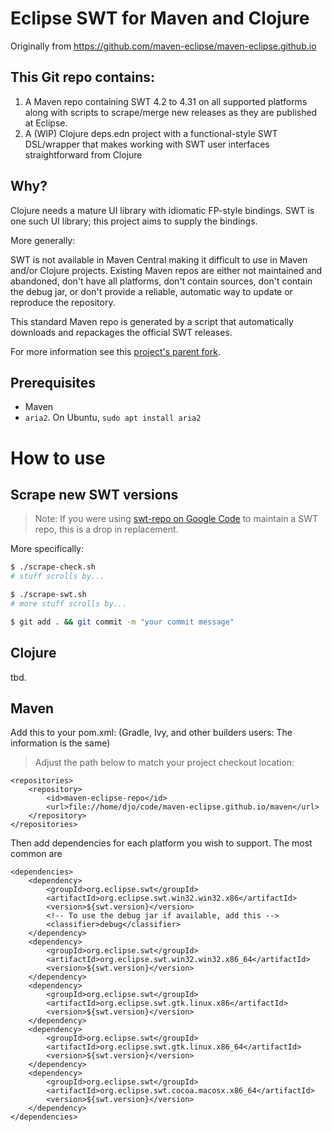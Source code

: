 # Eclipse SWT for Maven and Clojure

Originally from https://github.com/maven-eclipse/maven-eclipse.github.io

## This Git repo contains:

1.  A Maven repo containing SWT 4.2 to 4.31 on all supported platforms along with scripts to scrape/merge new releases as they are published at Eclipse.
2.  A (WIP) Clojure deps.edn project with a functional-style SWT DSL/wrapper that makes working with SWT user interfaces straightforward from Clojure

## Why?

Clojure needs a mature UI library with idiomatic FP-style bindings.  SWT is one such UI library; this project aims to supply the bindings.

More generally:

SWT is not available in Maven Central making it difficult to use in Maven and/or Clojure projects. Existing Maven repos are either not maintained and abandoned, don't have all platforms, don't contain sources, don't contain the debug jar, or don't provide a reliable, automatic way to update or reproduce the repository.  

This standard Maven repo is generated by a script that automatically downloads and repackages the official SWT releases.

For more information see this [project's parent fork](https://github.com/maven-eclipse/maven-eclipse.github.io/).

## Prerequisites

*  Maven
*  `aria2`.  On Ubuntu, `sudo apt install aria2`

# How to use

## Scrape new SWT versions

> Note: If you were using [swt-repo on Google Code](http://code.google.com/p/swt-repo/) to maintain a SWT repo, this is a drop in replacement.

More specifically:

```bash
$ ./scrape-check.sh
# stuff scrolls by...

$ ./scrape-swt.sh
# more stuff scrolls by...

$ git add . && git commit -m "your commit message"
```

## Clojure

tbd.

## Maven

Add this to your pom.xml: (Gradle, Ivy, and other builders users: The information is the same)

> Adjust the path below to match your project checkout location:

```
<repositories>
	<repository>
		<id>maven-eclipse-repo</id>
		<url>file://home/djo/code/maven-eclipse.github.io/maven</url>
	</repository>
</repositories>
```

Then add dependencies for each platform you wish to support. The most common are

```
<dependencies>
	<dependency>
		<groupId>org.eclipse.swt</groupId>
		<artifactId>org.eclipse.swt.win32.win32.x86</artifactId>
		<version>${swt.version}</version>
		<!-- To use the debug jar if available, add this -->
		<classifier>debug</classifier>
	</dependency>
	<dependency>
		<groupId>org.eclipse.swt</groupId>
		<artifactId>org.eclipse.swt.win32.win32.x86_64</artifactId>
		<version>${swt.version}</version>
	</dependency>
	<dependency>
		<groupId>org.eclipse.swt</groupId>
		<artifactId>org.eclipse.swt.gtk.linux.x86</artifactId>
		<version>${swt.version}</version>
	</dependency>
	<dependency>
		<groupId>org.eclipse.swt</groupId>
		<artifactId>org.eclipse.swt.gtk.linux.x86_64</artifactId>
		<version>${swt.version}</version>
	</dependency>
	<dependency>
		<groupId>org.eclipse.swt</groupId>
		<artifactId>org.eclipse.swt.cocoa.macosx.x86_64</artifactId>
		<version>${swt.version}</version>
	</dependency>
</dependencies>
```
